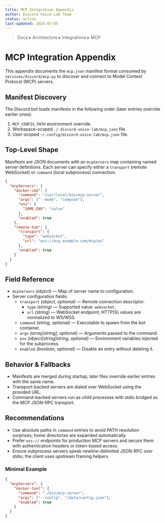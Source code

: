 ```yaml
---
title: MCP Integration Appendix
author: Discord Voice Lab Team
status: active
last-updated: 2024-07-05
---
```


<!-- markdownlint-disable-next-line MD041 -->
> Docs ▸ Architecture ▸ Integrations ▸ MCP

# MCP Integration Appendix

This appendix documents the `mcp.json` manifest format consumed by `services/discord/mcp.py` to
discover and connect to Model Context Protocol (MCP) servers.

## Manifest Discovery

The Discord bot loads manifests in the following order (later entries override earlier ones):

1. `MCP_CONFIG_PATH` environment override.
2. Workspace-scoped `./.discord-voice-lab/mcp.json` file.
3. User-scoped `~/.config/discord-voice-lab/mcp.json` file.

## Top-Level Shape

Manifests are JSON documents with an `mcpServers` map containing named server definitions.
Each server can specify either a `transport` (remote WebSocket) or `command` (local subprocess)
connection.

```json
{
  "mcpServers": {
    "docker-cmd": {
      "command": "/usr/local/bin/mcp-server",
      "args": ["--mode", "compose"],
      "env": {
        "SOME_ENV": "value"
      },
      "enabled": true
    },
    "remote-hub": {
      "transport": {
        "type": "websocket",
        "url": "wss://mcp.example.com/mcp/ws"
      },
      "enabled": true
    }
  }
}
```

## Field Reference

- `mcpServers` *(object)* — Map of server name to configuration.
- Server configuration fields:
  - `transport` *(object, optional)* — Remote connection descriptor.
    - `type` *(string)* — Supported value: `websocket`.
    - `url` *(string)* — WebSocket endpoint; HTTP(S) values are normalized to WS/WSS.
  - `command` *(string, optional)* — Executable to spawn from the bot container.
  - `args` *(array[string], optional)* — Arguments passed to the command.
  - `env` *(object[string]string, optional)* — Environment variables injected for the subprocess.
  - `enabled` *(boolean, optional)* — Disable an entry without deleting it.

## Behavior & Fallbacks

- Manifests are merged during startup; later files override earlier entries with the same name.
- Transport-backed servers are dialed over WebSocket using the provided URL.
- Command-backed servers run as child processes with stdio bridged as the MCP JSON-RPC transport.

## Recommendations

- Use absolute paths in `command` entries to avoid PATH resolution surprises; home directories are expanded automatically.
- Prefer `wss://` endpoints for production MCP servers and secure them with authentication headers or token-based access.
- Ensure subprocess servers speak newline-delimited JSON-RPC over stdio; the client uses upstream framing helpers.

### Minimal Example

```json
{
  "mcpServers": {
    "docker-tool": {
      "command": "./bin/mcp-server",
      "args": ["--config", "/data/config.json"],
      "enabled": true
    }
  }
}
```
